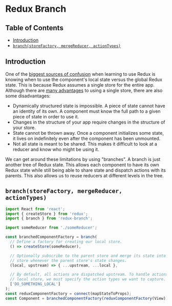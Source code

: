 # Redux Branch

## Table of Contents
* [Introduction](#introduction)
* [`branch(storeFactory, mergeReducer, actionTypes)`](#branchstorefactory-mergereducer-actiontypes)

## Introduction
One of the [biggest sources of confusion](https://github.com/reactjs/redux/issues/1385) when learning to use Redux is knowing when to use the component's local state versus the global Redux state. This is because Redux assumes a single store for the entire app. Although there are [many advantages](http://stackoverflow.com/questions/32461229/why-use-redux-over-facebook-flux) to using a single store, there are also some disadvantages:

* Dynamically structured state is impossible. A piece of state cannot have an identity of its own. A component must know the full path to a given piece of state in order to use it.
* Changes in the structure of your app require changes in the structure of your store.
* State cannot be thrown away. Once a component initializes some state, it lives on indefinitely even after the component has been unmounted.
* Not all state is meant to be shared. This makes it difficult to look at a reducer and know who might be using it.

We can get around these limitations by using "branches". A branch is just another tree of Redux state. This allows each component to have its own Redux state while still being able to share state and dispatch actions with its parents. This also allows us to reuse reducers at different levels in the tree.

## `branch(storeFactory, mergeReducer, actionTypes)`
```js
import React from 'react';
import { createStore } from 'redux';
import { branch } from 'redux-branch';

import someReducer from './someReducer';

const branchedComponentFactory = branch(
  // Define a factory for creating our local store.
  () => createStore(someReducer),

  // Optionally subscribe to the parent store and merge its state into our local
  // store whenever the parent store's state changes.
  (local, upstream) => { ...upstream, ...local },

  // By default, all actions are dispatched upstream. To handle actions with our
  // local store, we must specify the action types we want to capture.
  ['DO_SOMETHING_LOCAL']
);
const reduxComponentFactory = connect(mapStateToProps);
const Component = branchedComponentFactory(reduxComponentFactory(View));
```
